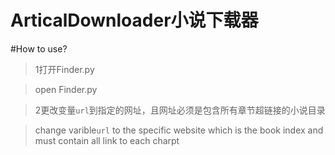 # ArticalDownloader小说下载器

#How to use?
>1打开Finder.py

>open Finder.py

>2更改变量`url`到指定的网址，且网址必须是包含所有章节超链接的小说目录

>change varible`url` to the specific website which is the book index and must contain all link to each charpt
